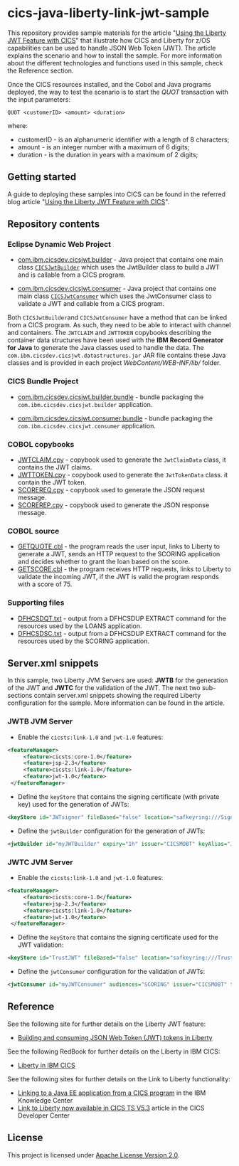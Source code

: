 cics-java-liberty-link-jwt-sample
=================================

This repository provides sample materials for the article "[Using the Liberty JWT Feature with CICS](https://developer.ibm.com/cics/2019/02/06/json-web-tokens/)" that illustrate how CICS and Liberty for z/OS capabilities can be used to handle JSON Web Token (JWT). The article explains the scenario and how to install the sample.
For more information about the different technologies and functions used in this sample, check the Reference section.

Once the CICS resources installed, and the Cobol and Java programs deployed, the way to test the scenario is to start the *QUOT* transaction with the input parameters:
```
QUOT <customerID> <amount> <duration>
```
where:
  * customerID - is an alphanumeric identifier with a length of 8 characters;
  * amount - is an integer number with a maximum of 6 digits;
  * duration - is the duration in years with a maximum of 2 digits;

## Getting started

A guide to deploying these samples into CICS can be found in the referred blog article "[Using the Liberty JWT Feature with CICS](https://developer.ibm.com/cics/2019/02/06/json-web-tokens/)".

## Repository contents

### Eclipse Dynamic Web Project

* [com.ibm.cicsdev.cicsjwt.builder](projects/com.ibm.cicsdev.cicsjwt.builder) - Java project that contains one main class [`CICSJwtBuilder`](projects/com.ibm.cicsdev.cicsjwt.builder/src/com/ibm/cicsdev/cicsjwt/builder/CICSJwtBuilder.java) which uses the JwtBuilder class to build a JWT and is callable from a CICS program.

* [com.ibm.cicsdev.cicsjwt.consumer](projects/com.ibm.cicsdev.cicsjwt.consumer) - Java project that contains one main class [`CICSJwtConsumer`](projects/com.ibm.cicsdev.cicsjwt.consumer/src/com/ibm/cicsdev/cicsjwt/consumer/CICSJwtConsumer.java) which uses the JwtConsumer class to validate a JWT and callable from a CICS program.

Both `CICSJwtBuilder`and `CICSJwtConsumer` have a method that can be linked from a CICS program. As such, they need to be able to interact with channel and containers. The `JWTCLAIM` and `JWTTOKEN` copybooks describing the container data structures have been used with the **IBM Record Generator for Java** to generate the Java classes used to handle the data. The `com.ibm.cicsdev.cicsjwt.datastructures.jar` JAR file contains these Java classes and is provided in each project *WebContent/WEB-INF/lib/* folder.

### CICS Bundle Project

* [com.ibm.cicsdev.cicsjwt.builder.bundle](projects/com.ibm.cicsdev.cicsjwt.builder.bundle) - bundle packaging the `com.ibm.cicsdev.cicsjwt.builder` application.

* [com.ibm.cicsdev.cicsjwt.consumer.bundle](projects/com.ibm.cicsdev.cicsjwt.consumer.bundle) - bundle packaging the `com.ibm.cicsdev.cicsjwt.consumer` application.


### COBOL copybooks

* [JWTCLAIM.cpy](src/Cobol/JWTCLAIM.cpy) - copybook used to generate the `JwtClaimData` class, it contains the JWT claims.
* [JWTTOKEN.cpy](src/Cobol/JWTTOKEN.cpy) - copybook used to generate the `JwtTokenData` class. it contain the JWT token.
* [SCOREREQ.cpy](src/Cobol/SCOREREQ.cpy) - copybook used to generate the JSON request message.
* [SCOREREP.cpy](src/Cobol/SCOREREP.cpy) - copybook used to generate the JSON response message.

### COBOL source

* [GETQUOTE.cbl](src/Cobol/GETQUOTE.cbl) - the program reads the user input, links to Liberty to generate a JWT, sends an HTTP request to the SCORING application and decides whether to grant the loan based on the score.
* [GETSCORE.cbl](src/Cobol/GETSCORE.cbl) - the program receives HTTP requests, links to Liberty to validate the incoming JWT, if the JWT is valid the program responds with a score of 75.

### Supporting files

* [DFHCSDQT.txt](etc/DFHCSDQT.txt) - output from a DFHCSDUP EXTRACT command for the resources used by the LOANS application.
* [DFHCSDSC.txt](etc/DFHCSDSC.txt) - output from a DFHCSDUP EXTRACT command for the resources used by the SCORING application.

## Server.xml snippets

In this sample, two Liberty JVM Servers are used: **JWTB** for the generation of the JWT and **JWTC** for the validation of the JWT.
The next two sub-sections contain server.xml snippets showing the required Liberty configuration for the sample. More information can be found in the article.

### JWTB JVM Server

* Enable the `cicsts:link-1.0` and `jwt-1.0` features:
```xml
<featureManager>                      
     <feature>cicsts:core-1.0</feature>
     <feature>jsp-2.3</feature>        
     <feature>cicsts:link-1.0</feature>
     <feature>jwt-1.0</feature>        
 </featureManager>                     
```

* Define the `keyStore` that contains the signing certificate (with private key) used for the generation of JWTs:
```xml
<keyStore id="JWTsigner" fileBased="false" location="safkeyring:///SignJWT" password="password" readOnly="true" type="JCERACFKS"/>
```

* Define the `jwtBuilder` configuration for the generation of JWTs:
```xml
<jwtBuilder id="myJWTBuilder" expiry="1h" issuer="CICSMOBT" keyAlias="JWT signer" keyStoreRef="JWTsigner"/>
```

### JWTC JVM Server

* Enable the `cicsts:link-1.0` and `jwt-1.0` features:
```xml
<featureManager>                      
     <feature>cicsts:core-1.0</feature>
     <feature>jsp-2.3</feature>        
     <feature>cicsts:link-1.0</feature>
     <feature>jwt-1.0</feature>        
 </featureManager>                     
```

* Define the `keyStore` that contains the signing certificate used for the JWT validation:
```xml
<keyStore id="TrustJWT" fileBased="false" location="safkeyring:///TrustJWT" password="password" readOnly="true" type="JCERACFKS"/>
```

* Define the `jwtConsumer` configuration for the validation of JWTs:
```xml
<jwtConsumer id="myJWTConsumer" audiences="SCORING" issuer="CICSMOBT" trustStoreRef="TrustJWT" trustedAlias="JWT signer"/>
```


## Reference

See the following site for further details on the Liberty JWT feature:

* [Building and consuming JSON Web Token (JWT) tokens in Liberty](https://www.ibm.com/support/knowledgecenter/en/SS7K4U_liberty/com.ibm.websphere.wlp.zseries.doc/ae/twlp_sec_config_jwt.html)

See the following RedBook for further details on the Liberty in IBM CICS:

* [Liberty in IBM CICS](http://www.redbooks.ibm.com/abstracts/sg248418.html)

See the following sites for further details on the Link to Liberty functionality:

* [Linking to a Java EE application from a CICS program](https://www.ibm.com/support/knowledgecenter/SSGMCP_5.4.0/applications/developing/java/link_2_liberty.html)
in the IBM Knowledge Center
* [Link to Liberty now available in CICS TS V5.3](https://developer.ibm.com/cics/2016/11/14/link-to-liberty-now-available-in-cics-ts-v5-3/)
article in the CICS Developer Center

## License
This project is licensed under [Apache License Version 2.0](LICENSE).

